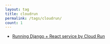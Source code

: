 ```yaml
---
layout: tag
title: cloudrun
permalink: /tags/cloudrun/
count: 1
---
```


- [Running Django + React service by Cloud Run](https://kination.github.io/posts/2020-06-30-cloud-run-django-react/)
